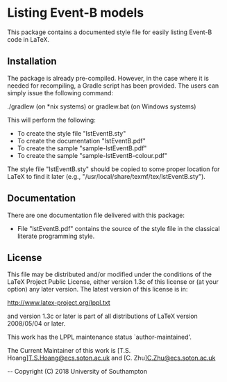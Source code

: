 Listing Event-B models
======================

This package contains a documented style file for easily listing
Event-B code in LaTeX.

Installation
------------

The package is already pre-compiled. However, in the case where it is
needed for recompiling, a Gradle script has been provided. The users can
simply issue the following command:

  ./gradlew (on *nix systems)
or
  gradlew.bat (on Windows systems)

This will perform the following:
- To create the style file "lstEventB.sty"
- To create the documentation "lstEventB.pdf"
- To create the sample "sample-lstEventB.pdf"
- To create the sample "sample-lstEventB-colour.pdf"

The style file "lstEventB.sty" should be copied to some proper location
for LaTeX to find it later (e.g.,
"/usr/local/share/texmf/tex/lstEventB.sty").

Documentation
-------------

There are one documentation file delivered with this package:

  - File "lstEventB.pdf" contains the source of the style file in the
    classical literate programming style.

License
-------

This file may be distributed and/or modified under the conditions of
the LaTeX Project Public License, either version 1.3c of this license
or (at your option) any later version.  The latest version of this
license is in:

   http://www.latex-project.org/lppl.txt

and version 1.3c or later is part of all distributions of LaTeX version
2008/05/04 or later.

This work has the LPPL maintenance status `author-maintained'.

The Current Maintainer of this work is
[T.S. Hoang]<T.S.Hoang@ecs.soton.ac.uk> and
[C. Zhu]<C.Zhu@ecs.soton.ac.uk>

--
Copyright (C) 2018 University of Southampton
